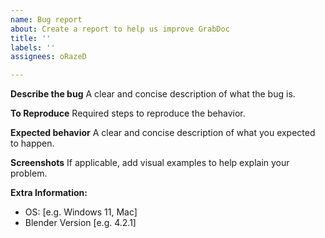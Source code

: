 ```yaml
---
name: Bug report
about: Create a report to help us improve GrabDoc
title: ''
labels: ''
assignees: oRazeD

---
```


**Describe the bug**
A clear and concise description of what the bug is.

**To Reproduce**
Required steps to reproduce the behavior.

**Expected behavior**
A clear and concise description of what you expected to happen.

**Screenshots**
If applicable, add visual examples to help explain your problem.

**Extra Information:**
 - OS: [e.g. Windows 11, Mac]
 - Blender Version [e.g. 4.2.1]
